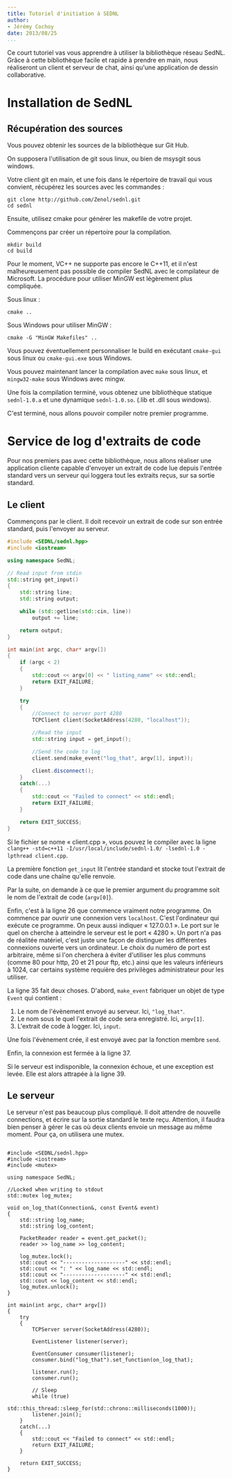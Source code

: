 ```yaml
---
title: Tutoriel d'initiation à SEDNL
author:
- Jérémy Cochoy
date: 2013/08/25
...
```


Ce court tutoriel vas vous apprendre à utiliser la bibliothèque réseau SedNL.
Grâce à cette bibliothèque facile et rapide à prendre en main, nous réaliseront
un client et serveur de chat, ainsi qu'une application de dessin collaborative.

Installation de SedNL
=====================

Récupération des sources
------------------------

Vous pouvez obtenir les sources de la bibliothèque sur Git Hub.

On supposera l'utilisation de git sous linux, ou bien de msysgit sous windows.

Votre client git en main, et une fois dans le répertoire de travail qui
vous convient, récupérez les sources avec les commandes :

``` {.shell}
git clone http://github.com/Zenol/sednl.git
cd sednl
```

Ensuite, utilisez cmake pour générer les makefile de votre projet.

Commençons par créer un répertoire pour la compilation.

``` {.shell}
mkdir build
cd build
```

Pour le moment, VC++ ne supporte pas encore le C++11, et il n'est
malheureusement pas possible de compiler SedNL avec le compilateur de
Microsoft. La procédure pour utiliser MinGW est légèrement plus compliquée.

Sous linux :

``` {.shell}
cmake ..
```

Sous Windows pour utiliser MinGW :

``` {.shell}
cmake -G "MinGW Makefiles" ..
```

Vous pouvez éventuellement personnaliser le build en exécutant `cmake-gui` sous
linux ou `cmake-gui.exe` sous Windows.

Vous pouvez maintenant lancer la compilation avec `make` sous linux,
et `mingw32-make` sous Windows avec mingw.

Une fois la compilation terminé, vous obtenez une bibliothèque statique
`sednl-1.0.a` et une dynamique `sednl-1.0.so`. (.lib et .dll sous windows).

C'est terminé, nous allons pouvoir compiler notre premier programme.

Service de log d'extraits de code
=================================

Pour nos premiers pas avec cette bibliothèque, nous allons réaliser une
application cliente capable d'envoyer un extrait de code lue depuis l'entrée
standard vers un serveur qui loggera tout les extraits reçus, sur sa sortie
standard.

Le client
---------

Commençons par le client. Il doit recevoir un extrait de code sur son entrée
standard, puis l'envoyer au serveur.

``` {.cpp .numberLines}
#include <SEDNL/sednl.hpp>
#include <iostream>

using namespace SedNL;

// Read input from stdin
std::string get_input()
{
    std::string line;
    std::string output;

    while (std::getline(std::cin, line))
        output += line;

    return output;
}

int main(int argc, char* argv[])
{
    if (argc < 2)
    {
        std::cout << argv[0] << " listing_name" << std::endl;
        return EXIT_FAILURE;
    }

    try
    {
        //Connect to server port 4280
        TCPClient client(SocketAddress(4280, "localhost"));

        //Read the input
        std::string input = get_input();

        //Send the code to log
        client.send(make_event("log_that", argv[1], input));

        client.disconnect();
    }
    catch(...)
    {
        std::cout << "Failed to connect" << std::endl;
        return EXIT_FAILURE;
    }

    return EXIT_SUCCESS;
}
```

Si le fichier se nome « client.cpp », vous pouvez le compiler avec la ligne
`clang++ -std=c++11 -I/usr/local/include/sednl-1.0/ -lsednl-1.0 -lpthread client.cpp`.

La première fonction `get_input` lit l'entrée standard et stocke tout l'extrait de code dans une chaîne qu'elle renvoie.

Par la suite, on demande à ce que le premier argument du programme soit le nom
de l'extrait de code (`argv[0]`).

Enfin, c'est à la ligne 26 que commence vraiment notre programme.
On commence par ouvrir une connexion vers `localhost`. C'est l'ordinateur
qui exécute ce programme. On peux aussi indiquer « 127.0.0.1 ».
Le port sur le quel on cherche à atteindre le serveur est le port « 4280 ».
Un port n'a pas de réalitée matériel, c'est juste une façon de distinguer
les différentes connexions ouverte vers un ordinateur.
Le choix du numéro de port est arbitraire, même si l'on cherchera à
éviter d'utiliser les plus communs (comme 80 pour http,
20 et 21 pour ftp, etc.) ainsi que les valeurs inférieurs à 1024, car
certains système requière des privilèges administrateur pour les utiliser.

La ligne 35 fait deux choses. D'abord, `make_event` fabriquer un objet
de type `Event` qui contient :

1)  Le nom de l'évènement envoyé au serveur. Ici, `"log_that"`.
2)  Le nom sous le quel l'extrait de code sera enregistré. Ici, `argv[1]`.
3)  L'extrait de code à logger. Ici, `input`.

Une fois l'évènement crée, il est envoyé avec par la fonction membre `send`.

Enfin, la connexion est fermée à la ligne 37.

Si le serveur est indisponible, la connexion échoue, et une exception est
levée. Elle est alors attrapée à la ligne 39.

Le serveur
----------

Le serveur n'est pas beaucoup plus compliqué. Il doit attendre de nouvelle
connections, et écrire sur la sortie standard le texte reçu. Attention,
il faudra bien penser à gérer le cas où deux clients envoie un message
au même moment. Pour ça, on utilisera une mutex.



```

#include <SEDNL/sednl.hpp>
#include <iostream>
#include <mutex>

using namespace SedNL;

//Locked when writing to stdout
std::mutex log_mutex;

void on_log_that(Connection&, const Event& event)
{
    std::string log_name;
    std::string log_content;

    PacketReader reader = event.get_packet();
    reader >> log_name >> log_content;

    log_mutex.lock();
    std::cout << "--------------------" << std::endl;
    std::cout << ": " << log_name << std::endl;
    std::cout << "--------------------" << std::endl;
    std::cout << log_content << std::endl;
    log_mutex.unlock();
}

int main(int argc, char* argv[])
{
    try
    {
        TCPServer server(SocketAddress(4280));

        EventListener listener(server);

        EventConsumer consumer(listener);
        consumer.bind("log_that").set_function(on_log_that);

        listener.run();
        consumer.run();

        // Sleep
        while (true)
            std::this_thread::sleep_for(std::chrono::milliseconds(1000));
        listener.join();
    }
    catch(...)
    {
        std::cout << "Failed to connect" << std::endl;
        return EXIT_FAILURE;
    }

    return EXIT_SUCCESS;
}
```

